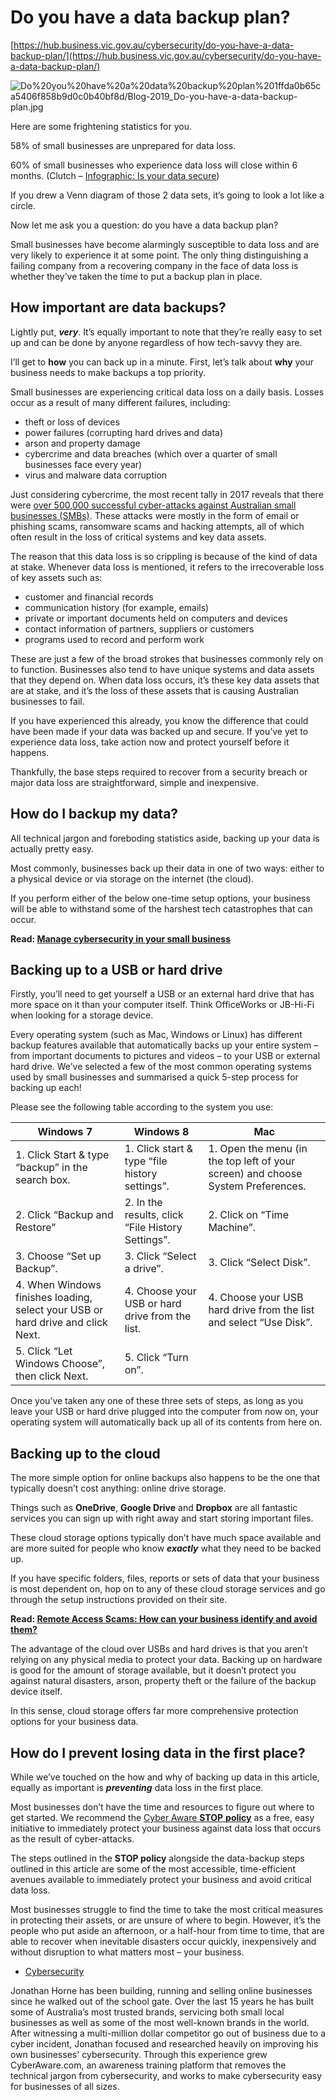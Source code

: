 # Do you have a data backup plan?

[https://hub.business.vic.gov.au/cybersecurity/do-you-have-a-data-backup-plan/](https://hub.business.vic.gov.au/cybersecurity/do-you-have-a-data-backup-plan/)

![Do%20you%20have%20a%20data%20backup%20plan%201ffda0b65ca5406f858b9d0c0b40bf8d/Blog-2019_Do-you-have-a-data-backup-plan.jpg](Do%20you%20have%20a%20data%20backup%20plan%201ffda0b65ca5406f858b9d0c0b40bf8d/Blog-2019_Do-you-have-a-data-backup-plan.jpg)

Here are some frightening statistics for you.

58% of small businesses are unprepared for data loss.

60% of small businesses who experience data loss will close within 6 months. (Clutch – [Infographic: Is your data secure](https://clutch.co/cloud/resources/world-backup-day-2017))

If you drew a Venn diagram of those 2 data sets, it’s going to look a lot like a circle.

Now let me ask you a question: do you have a data backup plan?

Small businesses have become alarmingly susceptible to data loss and are very likely to experience it at some point. The only thing distinguishing a failing company from a recovering company in the face of data loss is whether they’ve taken the time to put a backup plan in place.

## How important are data backups?

Lightly put, ***very***. It’s equally important to note that they’re really easy to set up and can be done by anyone regardless of how tech-savvy they are.

I’ll get to **how** you can back up in a minute. First, let’s talk about **why** your business needs to make backups a top priority.

Small businesses are experiencing critical data loss on a daily basis. Losses occur as a result of many different failures, including:

- theft or loss of devices
- power failures (corrupting hard drives and data)
- arson and property damage
- cybercrime and data breaches (which over a quarter of small businesses face every year)
- virus and malware data corruption

Just considering cybercrime, the most recent tally in 2017 reveals that there were [over 500,000 successful cyber-attacks against Australian small businesses (SMBs)](https://www.smartcompany.com.au/technology/from-millions-to-malware-cyber-attacks-in-australia-by-the-numbers/). These attacks were mostly in the form of email or phishing scams, ransomware scams and hacking attempts, all of which often result in the loss of critical systems and key data assets.

The reason that this data loss is so crippling is because of the kind of data at stake. Whenever data loss is mentioned, it refers to the irrecoverable loss of key assets such as:

- customer and financial records
- communication history (for example, emails)
- private or important documents held on computers and devices
- contact information of partners, suppliers or customers
- programs used to record and perform work

These are just a few of the broad strokes that businesses commonly rely on to function. Businesses also tend to have unique systems and data assets that they depend on. When data loss occurs, it’s these key data assets that are at stake, and it’s the loss of these assets that is causing Australian businesses to fail.

If you have experienced this already, you know the difference that could have been made if your data was backed up and secure. If you’ve yet to experience data loss, take action now and protect yourself before it happens.

Thankfully, the base steps required to recover from a security breach or major data loss are straightforward, simple and inexpensive.

## How do I backup my data?

All technical jargon and foreboding statistics aside, backing up your data is actually pretty easy.

Most commonly, businesses back up their data in one of two ways: either to a physical device or via storage on the internet (the cloud).

If you perform either of the below one-time setup options, your business will be able to withstand some of the harshest tech catastrophes that can occur.

**Read: [Manage cybersecurity in your small business](https://business.vic.gov.au/business-information/protect-your-business/manage-cyber-security-in-your-business)**

## Backing up to a USB or hard drive

Firstly, you’ll need to get yourself a USB or an external hard drive that has more space on it than your computer itself. Think OfficeWorks or JB-Hi-Fi when looking for a storage device.

Every operating system (such as Mac, Windows or Linux) has different backup features available that automatically backs up your entire system – from important documents to pictures and videos – to your USB or external hard drive. We’ve selected a few of the most common operating systems used by small businesses and summarised a quick 5-step process for backing up each!

Please see the following table according to the system you use:

| Windows 7 | Windows 8 | Mac |
| --- | --- | --- |
| 1. Click Start & type “backup” in the search box. | 1. Click start & type “file history settings”. | 1. Open the menu (in the top left of your screen) and choose System Preferences. |
| 2. Click “Backup and Restore” | 2. In the results, click “File History Settings”. | 2. Click on “Time Machine”. |
| 3. Choose “Set up Backup”. | 3. Click “Select a drive”. | 3. Click “Select Disk”. |
| 4. When Windows finishes loading, select your USB or hard drive and click Next. | 4. Choose your USB or hard drive from the list. | 4. Choose your USB hard drive from the list and select “Use Disk”. |
| 5. Click “Let Windows Choose”, then click Next. | 5. Click “Turn on”. |  |

Once you’ve taken any one of these three sets of steps, as long as you leave your USB or hard drive plugged into the computer from now on, your operating system will automatically back up all of its contents from here on.

## Backing up to the cloud

The more simple option for online backups also happens to be the one that typically doesn’t cost anything: online drive storage.

Things such as **OneDrive**, **Google Drive** and **Dropbox** are all fantastic services you can sign up with right away and start storing important files.

These cloud storage options typically don’t have much space available and are more suited for people who know ***exactly*** what they need to be backed up.

If you have specific folders, files, reports or sets of data that your business is most dependent on, hop on to any of these cloud storage services and go through the setup instructions provided on their site.

**Read: [Remote Access Scams: How can your business identify and avoid them?](https://hub.business.vic.gov.au/cybersecurity/remote-access-scams-how-can-your-business-identify-and-avoid-them/)**

The advantage of the cloud over USBs and hard drives is that you aren’t relying on any physical media to protect your data. Backing up on hardware is good for the amount of storage available, but it doesn’t protect you against natural disasters, arson, property theft or the failure of the backup device itself.

In this sense, cloud storage offers far more comprehensive protection options for your business data.

## How do I prevent losing data in the first place?

While we’ve touched on the how and why of backing up data in this article, equally as important is ***preventing*** data loss in the first place.

Most businesses don’t have the time and resources to figure out where to get started. We recommend the [Cyber Aware **STOP** **policy**](https://sme.cyberaware.com/#stop) as a free, easy initiative to immediately protect your business against data loss that occurs as the result of cyber-attacks.

The steps outlined in the **STOP policy** alongside the data-backup steps outlined in this article are some of the most accessible, time-efficient avenues available to immediately protect your business and avoid critical data loss.

Most businesses struggle to find the time to take the most critical measures in protecting their assets, or are unsure of where to begin. However, it’s the people who put aside an afternoon, or a half-hour from time to time, that are able to recover when inevitable disasters occur quickly, inexpensively and without disruption to what matters most – your business.

- [Cybersecurity](https://hub.business.vic.gov.au/cybersecurity)

Jonathan Horne has been building, running and selling online businesses since he walked out of the school gate. Over the last 15 years he has built some of Australia’s most trusted brands, servicing both small local businesses as well as some of the most well-known brands in the world. After witnessing a multi-million dollar competitor go out of business due to a cyber incident, Jonathan focused and researched heavily on improving his own businesses' cybersecurity. Through this experience grew CyberAware.com, an awareness training platform that removes the technical jargon from cybersecurity, and works to make cybersecurity easy for businesses of all sizes.